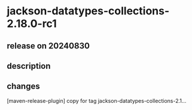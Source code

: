 # jackson-datatypes-collections-2.18.0-rc1

## release on 20240830

## description

## changes

[maven-release-plugin] copy for tag jackson-datatypes-collections-2.1…

